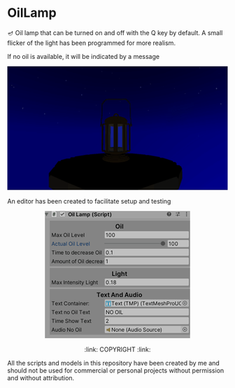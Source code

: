 # OilLamp

:diya_lamp: Oil lamp that can be turned on and off with the Q key by default. 
A small flicker of the light has been programmed for more realism. 

If no oil is available, it will be indicated by a message
<p align="center">
  <img src="gifs/OilLamp.gif" alt="animated" />
</p>

An editor has been created to facilitate setup and testing
<p align="center">
  <img src="gifs/EditorOilLamp.gif" alt="animated" />
</p>

<p align="center">
:link: COPYRIGHT :link:
</p>

All the scripts and models in this repository have been created by me and should not be used for commercial or personal projects without permission and without attribution.
 
